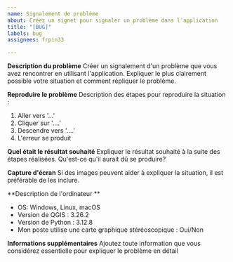 ```yaml
---
name: Signalement de problème
about: Créez un signet pour signaler un problème dans l'application
title: "[BUG]"
labels: bug
assignees: frpin33

---
```


**Description du problème**
Créer un signalement d'un problème que vous avez rencontrer en utilisant l'application. Expliquer le plus clairement possible votre situation et comment répliquer le problème. 

**Reproduire le problème**
Description des étapes pour reproduire la situation :
1. Aller vers '...'
2. Cliquer sur '....'
3. Descendre vers  '....'
4. L'erreur se produit

**Quel était le résultat souhaité**
Expliquer le résultat souhaité à la suite des étapes réalisées. Qu'est-ce qu'il aurait dû se produire?

**Capture d'écran**
Si des images peuvent aider à expliquer la situation, il est préférable de les inclure.

**Description de l'ordinateur **
 - OS: Windows, Linux, macOS
 - Version de QGIS : 3.26.2
 - Version de Python : 3.12.8 
 - Mon poste utilise une carte graphique stéréoscopique : Oui/Non

**Informations supplémentaires**
Ajoutez toute information que vous considérez essentielle pour expliquer le problème en détail
